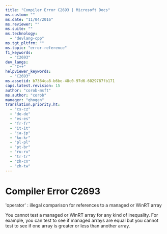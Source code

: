 ```yaml
---
title: "Compiler Error C2693 | Microsoft Docs"
ms.custom: ""
ms.date: "11/04/2016"
ms.reviewer: ""
ms.suite: ""
ms.technology: 
  - "devlang-cpp"
ms.tgt_pltfrm: ""
ms.topic: "error-reference"
f1_keywords: 
  - "C2693"
dev_langs: 
  - "C++"
helpviewer_keywords: 
  - "C2693"
ms.assetid: b7364ca8-b6be-48c0-97d6-6029787fb171
caps.latest.revision: 15
author: "corob-msft"
ms.author: "corob"
manager: "ghogen"
translation.priority.ht: 
  - "cs-cz"
  - "de-de"
  - "es-es"
  - "fr-fr"
  - "it-it"
  - "ja-jp"
  - "ko-kr"
  - "pl-pl"
  - "pt-br"
  - "ru-ru"
  - "tr-tr"
  - "zh-cn"
  - "zh-tw"
---
```

# Compiler Error C2693
'operator' : illegal comparison for references to a managed or WinRT array  
  
 You cannot test a managed or WinRT array for any kind of inequality. For example, you can test to see if managed arrays are equal but you cannot test to see if one array is greater or less than another array.  
